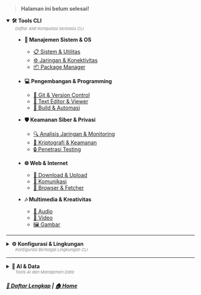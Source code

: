 > **Halaman ini belum selesai!**

<details open>
<summary>
<strong>🛠️ Tools CLI</strong>
<div style="font-size: 11px; color: grey; margin-left: 24px;"><i>Daftar Alat Komputasi berbasis CLI</i></div>
</summary>
<div style="padding-left: 25px; margin-top: 8px;">

  - **🐧 Manajemen Sistem & OS**

      - [📋 Sistem & Utilitas](https://www.google.com/search?q=)
      - [⚙️ Jaringan & Konektivitas](https://www.google.com/search?q=)
      - [📦 Package Manager](https://www.google.com/search?q=)

  - **💻 Pengembangan & Programming**

      - [📁 Git & Version Control](https://www.google.com/search?q=)
      - [📄 Text Editor & Viewer](https://www.google.com/search?q=)
      - [🚀 Build & Automasi](https://www.google.com/search?q=)

  - **🛡️ Keamanan Siber & Privasi**

      - [🔍 Analisis Jaringan & Monitoring](https://www.google.com/search?q=)
      - [🔐 Kriptografi & Keamanan](https://www.google.com/search?q=)
      - [🔒 Penetrasi Testing](https://www.google.com/search?q=)

  - **🌐 Web & Internet**

      - [📂 Download & Upload](https://www.google.com/search?q=)
      - [💬 Komunikasi](https://www.google.com/search?q=)
      - [📜 Browser & Fetcher](https://www.google.com/search?q=)

  - **🎶 Multimedia & Kreativitas**

      - [🎵 Audio](https://www.google.com/search?q=)
      - [🎥 Video](https://www.google.com/search?q=)
      - [🖼️ Gambar](https://www.google.com/search?q=)

    </div>

</details>

-----

<details>
<summary>
<strong>⚙️ Konfigurasi & Lingkungan</strong>
<div style="font-size: 11px; color: grey; margin-left: 24px;"><i>Konfigurasi Berbagai Lingkungan CLI</i></div>
</summary>
<div style="padding-left: 25px; margin-top: 8px;">

  - [📝 Shell & Terminal](https://www.google.com/search?q=)

  - [🔧 Konfigurasi Berkas Dotfile](https://www.google.com/search?q=)

  - [🔌 Plugin & Integrasi](https://www.google.com/search?q=)

    </div>

</details>

-----

<details>
<summary>
<strong>🤖 AI & Data</strong>
<div style="font-size: 11px; color: grey; margin-left: 24px;"><i>Tools AI dan Manajemen Data</i></div>
</summary>
<div style="padding-left: 25px; margin-top: 8px;">

  - [🧠 Machine Learning & Statistik](https://www.google.com/search?q=)

  - [📈 Analisis Data & Visualisasi](https://www.google.com/search?q=)

  - [🗃️ Manajemen Database](https://www.google.com/search?q=)

    </div>

</details>


##### [📁 Daftar Lengkap](https://www.google.com/search?q=) | [🏠 Home](https://www.google.com/search?q=)
